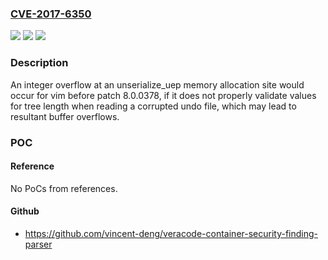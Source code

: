 ### [CVE-2017-6350](https://cve.mitre.org/cgi-bin/cvename.cgi?name=CVE-2017-6350)
![](https://img.shields.io/static/v1?label=Product&message=n%2Fa&color=blue)
![](https://img.shields.io/static/v1?label=Version&message=n%2Fa&color=blue)
![](https://img.shields.io/static/v1?label=Vulnerability&message=n%2Fa&color=brighgreen)

### Description

An integer overflow at an unserialize_uep memory allocation site would occur for vim before patch 8.0.0378, if it does not properly validate values for tree length when reading a corrupted undo file, which may lead to resultant buffer overflows.

### POC

#### Reference
No PoCs from references.

#### Github
- https://github.com/vincent-deng/veracode-container-security-finding-parser

